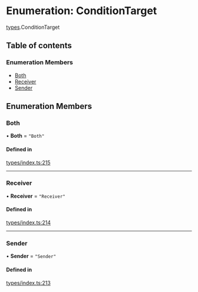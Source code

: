 # Enumeration: ConditionTarget

[types](../wiki/types).ConditionTarget

## Table of contents

### Enumeration Members

- [Both](../wiki/types.ConditionTarget#both)
- [Receiver](../wiki/types.ConditionTarget#receiver)
- [Sender](../wiki/types.ConditionTarget#sender)

## Enumeration Members

### Both

• **Both** = ``"Both"``

#### Defined in

[types/index.ts:215](https://github.com/PolymeshAssociation/polymesh-sdk/blob/079537ad/src/types/index.ts#L215)

___

### Receiver

• **Receiver** = ``"Receiver"``

#### Defined in

[types/index.ts:214](https://github.com/PolymeshAssociation/polymesh-sdk/blob/079537ad/src/types/index.ts#L214)

___

### Sender

• **Sender** = ``"Sender"``

#### Defined in

[types/index.ts:213](https://github.com/PolymeshAssociation/polymesh-sdk/blob/079537ad/src/types/index.ts#L213)
